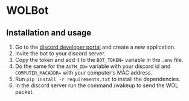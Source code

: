 # WOLBot

## Installation and usage

1. Go to the [discord developer portal](https://discord.com/developers/applications) and create a new application.
2. Invite the bot to your discord server.
3. Copy the token and add it to the `BOT_TOKEN=` variable in the `.env` file.
4. Do the same for the `AUTH_ID=` variable with your discord id and `COMPUTER_MACADDR=` with your computer's MAC address.
5. Run `pip install -r requirements.txt` to install the dependencies.
6. In the discord server run the command /wakeup to send the WOL packet.
